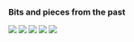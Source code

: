 ### Bits and pieces from the past
![](data/clover_art/strutsi.png)
![](data/clover_art/bg_tree.png)
![](data/clover_art/tools.jpg)
![](data/clover_art/iconframe.jpg)
![](data/clover_art/website.png)

